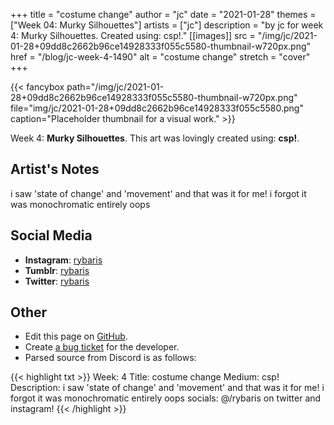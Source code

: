+++
title =       "costume change"
author =      "jc"
date =        "2021-01-28"
themes =      ["Week 04: Murky Silhouettes"]
artists =     ["jc"]
description = "by jc for week 4: Murky Silhouettes. Created using: csp!."
[[images]]
      src = "/img/jc/2021-01-28+09dd8c2662b96ce14928333f055c5580-thumbnail-w720px.png"
      href = "/blog/jc-week-4-1490"
      alt = "costume change"
      stretch = "cover"
+++


{{< fancybox path="/img/jc/2021-01-28+09dd8c2662b96ce14928333f055c5580-thumbnail-w720px.png" file="img/jc/2021-01-28+09dd8c2662b96ce14928333f055c5580.png" caption="Placeholder thumbnail for a visual work." >}}


Week 4: **Murky Silhouettes**. This art was lovingly created using: **csp!**.

## Artist's Notes

i saw 'state of change' and 'movement' and that was it for me! i forgot it was monochromatic entirely oops

## Social Media

- **Instagram**: <a href='https://instagram.com/rybaris' target='_blank'>rybaris</a>
- **Tumblr**: <a href='https://rybaris.tumblr.com' target='_blank'>rybaris</a>
- **Twitter**: <a href='https://twitter.com/rybaris' target='_blank'>rybaris</a>

## Other

- Edit this page on [GitHub](https://github.com/teaminkling/web-refresh/edit/main/content/blog/jc-week-4-1490.md).
- Create [a bug ticket](https://github.com/teaminkling/web-refresh/issues/new?assignees=&labels=bug&template=problem-report.md&title=) for the developer.
- Parsed source from Discord is as follows:

{{< highlight txt >}}
Week: 4
Title: costume change
Medium: csp!
Description: i saw 'state of change' and 'movement' and that was it for me! i forgot it was monochromatic entirely oops
socials: @/rybaris on twitter and instagram!
{{< /highlight >}}